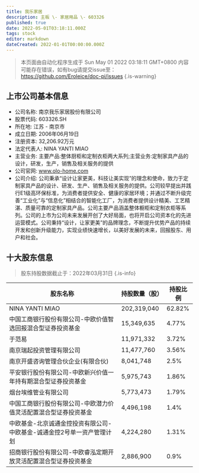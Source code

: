 ```yaml
---
title: 我乐家居
description: 主板 \- 家居用品 \- 603326
published: true
date: 2022-05-01T03:18:11.000Z
tags: stock
editor: markdown
dateCreated: 2022-01-01T00:00:00.000Z
---
```


> 本页面由自动化程序生成于 Sun May 01 2022 03:18:11 GMT+0800
> 内容可能存在错误，如有bug请提交issue至：https://github.com/Eroleice/doc-pi/issues
{.is-warning}

## 上市公司基本信息
- 公司名称: 南京我乐家居股份有限公司
- 股票代码: 603326.SH
- 所在地: 江苏 - 南京市
- 成立日期: 2006年06月19日
- 注册资本: 32,206.92万元
- 法定代表人: NINA YANTI MIAO
- 主营业务: 主要产品:整体厨柜和定制衣柜两大系列;主营业务:定制家具产品的设计，研发，生产，销售及相关服务的提供
- 公司官网: www.olo-home.com
- 公司介绍: 公司秉承“设计让家更美，科技让美实现”的理念和使命，致力于定制家具产品的设计、研发、生产、销售及相关服务的提供。公司较早提出并践行E1级高环保标准，为消费者提供安全、健康的家居环境；并通过不断升级完善“工业化”与“信息化”相结合的智能化工厂，为消费者提供设计精美、工艺精湛、质量可靠的定制家具产品。公司主要产品涵盖整体橱柜和定制衣柜等系列。公司的上市为公司未来发展开创了大好局面，也将开启公司资本化的先进运营模式。公司秉持“设计，让家更美”的品牌理念，不断提升优势产品的持续开发和创新升级能力，实现业绩快速增长，以美好发展的未来，回报股东、用户和社会。


## 十大股东信息
> 股东持股数据截止于：2022年03月31日
{.is-info}

| 股东名称 | 持股数量（股） | 持股比例 |
| --- | --- | --- |
| NINA YANTI MIAO | 202,319,040 | 62.82% |
| 中国工商银行股份有限公司-中欧价值智选回报混合型证券投资基金 | 15,349,635 | 4.77% |
| 于范易 | 11,971,332 | 3.72% |
| 南京瑞起投资管理有限公司 | 11,477,760 | 3.56% |
| 南京开盛咨询管理合伙企业(有限合伙) | 8,041,748 | 2.5% |
| 平安银行股份有限公司-中欧新兴价值一年持有期混合型证券投资基金 | 5,975,743 | 1.86% |
| 烟台埃维管业有限公司 | 5,773,473 | 1.79% |
| 中国工商银行股份有限公司-中欧潜力价值灵活配置混合型证券投资基金 | 4,496,198 | 1.4% |
| 中欧基金-北京诚通金控投资有限公司-中欧基金-诚通金控2号单一资产管理计划 | 4,224,280 | 1.31% |
| 招商银行股份有限公司-中欧睿泓定期开放灵活配置混合型证券投资基金 | 2,886,900 | 0.9% |




